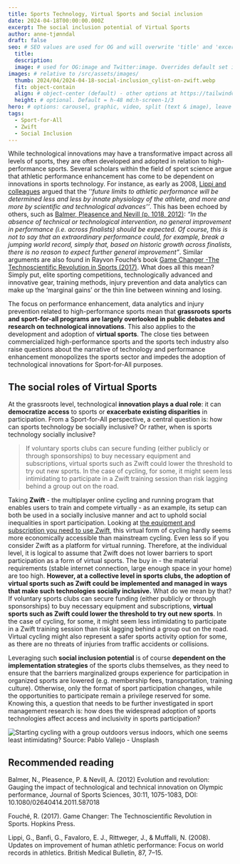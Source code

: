 ```yaml
---
title: Sports Technology, Virtual Sports and Social inclusion
date: 2024-04-18T00:00:00.000Z
excerpt: The social inclusion potential of Virtual Sports
author: anne-tjønndal
draft: false
seo: # SEO values are used for OG and will overwrite 'title' and 'excerpt' above
  title:
  description:
  image: # used for OG:image and Twitter:image. Overrides default set in _data/meta.siteImage
images: # relative to /src/assets/images/
  thumb: 2024/04/2024-04-18-social-inclusion_cylist-on-zwift.webp
  fit: object-contain
  align: # object-center (default) - other options at https://tailwindcss.com/docs/object-position
  height: # optional. Default = h-48 md:h-screen-1/3
hero: # options: carousel, graphic, video, split (text & image), leave blank to have no hero
tags:
  - Sport-for-All
  - Zwift
  - Social Inclusion
---
```

While technological innovations may have a transformative impact across all levels of sports, they are often developed and adopted in relation to high-performance sports. Several scholars within the field of sport science argue that athletic performance enhancement has come to be dependent on innovations in sports technology. For instance, as early as 2008, [Lippi and colleagues](https://doi.org/10.1093/bmb/ldn029) argued that the *‘‘future limits to athletic performance will be determined less and less by innate physiology of the athlete, and more and more by scientific and technological advances’’*. This has been echoed by others, such as [Balmer, Pleasence and Nevill (p. 1018, 2012)](https://doi.org/10.1080/02640414.2011.587018): *“In the absence of technical or technological intervention, no general improvement in performance (i.e. across finalists) should be expected. Of course, this is not to say that an extraordinary performance could, for example, break a jumping world record, simply that, based on historic growth across finalists, there is no reason to expect further general improvement”*. Similar arguments are also found in Rayvon Fouché’s book [Game Changer -The Technoscientific Revolution in Sports (2017)](https://www.researchgate.net/publication/321700678_Game_changer_The_technoscientific_revolution_in_sports). What does all this mean? Simply put, elite sporting competitions, technologically advanced and innovative gear, training methods, injury prevention and data analytics can make up the ‘marginal gains’ or the thin line between winning and losing. 

The focus on performance enhancement, data analytics and injury prevention related to high-performance sports mean that **grassroots sports and sport-for-all programs are largely overlooked in public debates and research on technological innovations**. This also applies to the development and adoption of **virtual sports**. The close ties between commercialized high-performance sports and the sports tech industry also raise questions about the narrative of technology and performance enhancement monopolizes the sports sector and impedes the adoption of technological innovations for Sport-for-All purposes.

## The social roles of Virtual Sports
At the grassroots level, technological **innovation plays a dual role**: it can **democratize access** to sports or **exacerbate existing disparities** in participation. From a Sport-for-All perspective, a central question is: how can sports technology be socially inclusive? Or rather, when is sports technology socially inclusive?

> If voluntary sports clubs can secure funding (either publicly or through sponsorships) to buy necessary equipment and subscriptions, virtual sports such as Zwift could lower the threshold to try out new sports. In the case of cycling, for some, it might seem less intimidating to participate in a Zwift training session than risk lagging behind a group out on the road. 

Taking **Zwift** - the multiplayer online cycling and running program that enables users to train and compete virtually - as an example, its setup can both be used in a socially inclusive manner and act to uphold social inequalities in sport participation. Looking at [the equipment and subscription you need to use Zwift](https://support.zwift.com/en_us/what-you-need-to-ride-HJh4YQbxr), this virtual form of cycling hardly seems more economically accessible than mainstream cycling. Even less so if you consider Zwift as a platform for virtual running. Therefore, at the individual level, it is logical to assume that Zwift does not lower barriers to sport participation as a form of virtual sports. The buy in - the material requirements (stable internet connection, large enough space in your home) are too high.  **However, at a collective level in sports clubs, the adoption of virtual sports such as Zwift could be implemented and managed in ways that make such technologies socially inclusive.** What do we mean by that? If voluntary sports clubs can secure funding (either publicly or through sponsorships) to buy necessary equipment and subscriptions, **virtual sports such as Zwift could lower the threshold to try out new sports**. In the case of cycling, for some, it might seem less intimidating to participate in a Zwift training session than risk lagging behind a group out on the road. Virtual cycling might also represent a safer sports activity option for some, as there are no threats of injuries from traffic accidents or collisions.

Leveraging such **social inclusion potential** is of course **dependent on the implementation strategies** of the sports clubs themselves, as they need to ensure that the barriers marginalized groups experience for participation in organized sports are lowered (e.g. membership fees, transportation, training culture). Otherwise, only the format of sport participation changes, while the opportunities to participate remain a privilege reserved for some. Knowing this, a question that needs to be further investigated in sport management research is: how does the widespread adoption of sports technologies affect access and inclusivity in sports participation? 

![Starting cycling with a group outdoors versus indoors, which one seems least intimidating? Source: Pablo Vallejo - Unsplash](/assets/images/2024/04/2024-04-18-social-inclusion_group-female-cyclists.webp)

## Recommended reading
Balmer, N., Pleasence, P. & Nevill, A. (2012) Evolution and revolution: Gauging the impact of technological and technical innovation on Olympic performance, Journal of Sports Sciences, 30:11, 1075-1083, DOI: 10.1080/02640414.2011.587018

Fouché, R. (2017). Game Changer: The Technoscientific Revolution in Sports. Hopkins Press.
 
Lippi, G., Banfi, G., Favaloro, E. J., Rittweger, J., & Muffalli, N. (2008). Updates on improvement of human athletic performance: Focus on world records in athletics. British Medical Bulletin, 87, 7–15.

